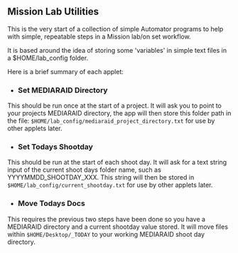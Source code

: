 ## Mission Lab Utilities
This is the very start of a collection of simple Automator programs to help with simple, repeatable steps in a Mission lab/on set workflow.

It is based around the idea of storing some 'variables' in simple text files in a $HOME/lab_config folder.


Here is a brief summary of each applet:

- ### Set MEDIARAID Directory
This should be run once at the start of a project. It will ask you to point to your projects MEDIARAID directory, the app will then store this folder path in the file: `$HOME/lab_config/mediaraid_project_directory.txt` for use by other applets later.

- ### Set Todays Shootday
This should be run at the start of each shoot day. It will ask for a text string input of the current shoot days folder name, such as YYYYMMDD_SHOOTDAY_XXX. This string will then be stored in `$HOME/lab_config/current_shootday.txt` for use by other applets later.

- ### Move Todays Docs
This requires the previous two steps have been done so you have a MEDIARAID directory and a current shootday value stored. It will move files within `$HOME/Desktop/_TODAY` to your working MEDIARAID shoot day directory.